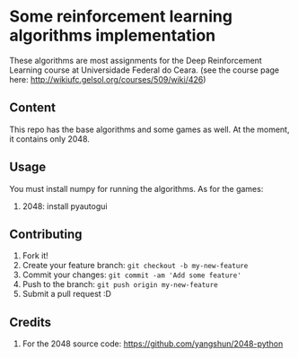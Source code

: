 # Some reinforcement learning algorithms implementation
These algorithms are most assignments for the Deep Reinforcement Learning course at Universidade Federal do Ceara. (see the course page here: http://wikiufc.gelsol.org/courses/509/wiki/426)

## Content
This repo has the base algorithms and some games as well.
At the moment, it contains only 2048.

## Usage
You must install numpy for running the algorithms.
As for the games:
1. 2048: install pyautogui

## Contributing

1. Fork it!
2. Create your feature branch: `git checkout -b my-new-feature`
3. Commit your changes: `git commit -am 'Add some feature'`
4. Push to the branch: `git push origin my-new-feature`
5. Submit a pull request :D


## Credits

1. For the 2048 source code: https://github.com/yangshun/2048-python